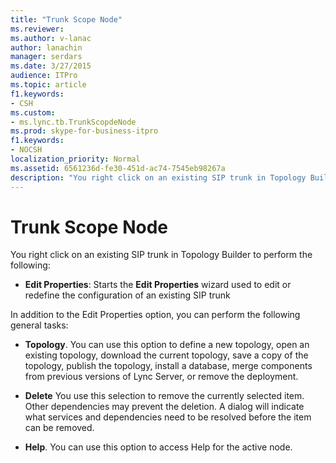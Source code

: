 ```yaml
---
title: "Trunk Scope Node"
ms.reviewer: 
ms.author: v-lanac
author: lanachin
manager: serdars
ms.date: 3/27/2015
audience: ITPro
ms.topic: article
f1.keywords:
- CSH
ms.custom:
- ms.lync.tb.TrunkScopdeNode
ms.prod: skype-for-business-itpro
f1.keywords:
- NOCSH
localization_priority: Normal
ms.assetid: 6561236d-fe30-451d-ac74-7545eb98267a
description: "You right click on an existing SIP trunk in Topology Builder to perform the following:"
---
```


# Trunk Scope Node
 
You right click on an existing SIP trunk in Topology Builder to perform the following:
  
- **Edit Properties**: Starts the **Edit Properties** wizard used to edit or redefine the configuration of an existing SIP trunk
    
In addition to the Edit Properties option, you can perform the following general tasks:
  
- **Topology**. You can use this option to define a new topology, open an existing topology, download the current topology, save a copy of the topology, publish the topology, install a database, merge components from previous versions of Lync Server, or remove the deployment.
    
- **Delete** You use this selection to remove the currently selected item. Other dependencies may prevent the deletion. A dialog will indicate what services and dependencies need to be resolved before the item can be removed.
    
- **Help**. You can use this option to access Help for the active node.
    

